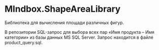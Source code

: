 # MIndbox.ShapeAreaLibrary

Библиотека для вычисления площади различных фигур.


В репозитории SQL-запрос для выбора всех пар «Имя продукта – Имя категории» из базы данных MS SQL Server. Запрос находится в файле product_query.sql.
